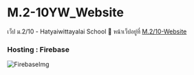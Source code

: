 # M.2-10YW_Website
เว็ป ม.2/10 - Hatyaiwittayalai School 🏫
หน้าเว็ปอยู่ที่ [M.2/10-Website](https://yorwor64slash10.web.app/)

### Hosting : Firebase
![FirebaseImg](https://firebase.google.com/static/downloads/brand-guidelines/PNG/logo-standard.png)